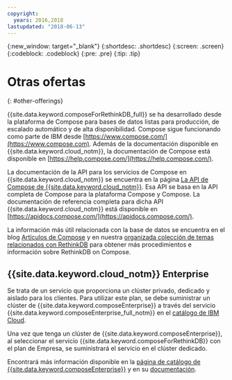 ```yaml
---
copyright:
  years: 2016,2018
lastupdated: "2018-06-13"
---
```


{:new_window: target="_blank"}
{:shortdesc: .shortdesc}
{:screen: .screen}
{:codeblock: .codeblock}
{:pre: .pre}
{:tip: .tip}

# Otras ofertas
{: #other-offerings}

{{site.data.keyword.composeForRethinkDB_full}} se ha desarrollado desde la plataforma de Compose para bases de datos listas para producción, de escalado automático y de alta disponibilidad. Compose sigue funcionando como parte de IBM desde [https://www.compose.com/](https://www.compose.com). Además de la documentación disponible en {{site.data.keyword.cloud_notm}}, la documentación de Compose está disponible en [https://help.compose.com/](https://help.compose.com/).

La documentación de la API para los servicios de Compose en {{site.data.keyword.cloud_notm}} se encuentra en la página [La API de Compose de {{site.data.keyword.cloud_notm}}](https://www.compose.com/articles/the-ibm-cloud-compose-api/). Esa API se basa en la API completa de Compose para la plataforma Compose y Compose. La documentación de referencia completa para dicha API {{site.data.keyword.cloud_notm}} está disponible en [https://apidocs.compose.com/](https://apidocs.compose.com/).

La información más útil relacionada con la base de datos se encuentra en el blog [Artículos de Compose](https://www.compose.com/articles/) y en nuestra [organizada colección de temas relacionados con RethinkDB](https://www.compose.com/articles/curated-collection-rethinkdb/) para obtener más procedimientos e información sobre RethinkDB on Compose.

## {{site.data.keyword.cloud_notm}} Enterprise

Se trata de un servicio que proporciona un clúster privado, dedicado y aislado para los clientes. Para utilizar este plan, se debe suministrar un clúster de {{site.data.keyword.composeEnterprise}} a través del servicio {{site.data.keyword.composeEnterprise_full_notm}} en el [catálogo de IBM Cloud](https://console.{DomainName}.net/catalog/).

Una vez que tenga un clúster de {{site.data.keyword.composeEnterprise}}, al seleccionar el servicio {{site.data.keyword.composeForRethinkDB}} con el plan de Empresa, se suministrará el servicio en el clúster dedicado. 

Encontrará más información disponible en la [página de catálogo de {{site.data.keyword.composeEnterprise}}](https://console.{DomainName}/catalog/services/compose-enterprise) y en su [documentación](https://console.{DomainName}/docs/services/ComposeEnterprise/index.html#about-compose-enterprise).
